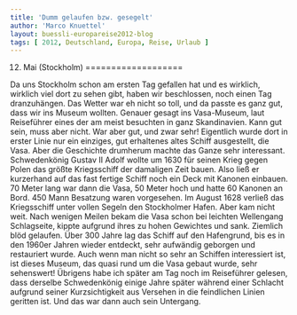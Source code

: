 ```yaml
---
title: 'Dumm gelaufen bzw. gesegelt'
author: 'Marco Knuettel'
layout: buessli-europareise2012-blog
tags: [ 2012, Deutschland, Europa, Reise, Urlaub ]
---
```

12. Mai (Stockholm)
===================

Da uns Stockholm schon am ersten Tag gefallen hat und es wirklich, wirklich viel dort zu sehen gibt, 
haben wir beschlossen, noch einen Tag dranzuhängen. Das Wetter war eh nicht so toll, und da passte es 
ganz gut, dass wir ins Museum wollten. Genauer gesagt ins Vasa-Museum, laut Reiseführer eines der am 
meist besuchten in ganz Skandinavien. Kann gut sein, muss aber nicht. War aber gut, und zwar sehr! 
Eigentlich wurde dort in erster Linie nur ein einziges, gut erhaltenes altes Schiff ausgestellt, die 
Vasa. Aber die Geschichte drumherum machte das Ganze sehr interessant. Schwedenkönig Gustav II Adolf 
wollte um 1630 für seinen Krieg gegen Polen das größte Kriegsschiff der damaligen Zeit bauen. Also ließ 
er kurzerhand auf das fast fertige Schiff noch ein Deck mit Kanonen einbauen. 70 Meter lang war dann 
die Vasa, 50 Meter hoch und hatte 60 Kanonen an Bord. 450 Mann Besatzung waren vorgesehen. Im August 
1628 verließ das Kriegsschiff unter vollen Segeln den Stockholmer Hafen. Aber kam nicht weit. Nach 
wenigen Meilen bekam die Vasa schon bei leichten Wellengang Schlagseite, kippte aufgrund ihres zu hohen 
Gewichtes und sank. Ziemlich blöd gelaufen. Über 300 Jahre lag das Schiff auf den Hafengrund, bis es in 
den 1960er Jahren wieder entdeckt, sehr aufwändig geborgen und restauriert wurde. Auch wenn man nicht so 
sehr an Schiffen interessiert ist, ist dieses Museum, das quasi rund um die Vasa gebaut wurde, sehr 
sehenswert! Übrigens habe ich später am Tag noch im Reiseführer gelesen, dass derselbe Schwedenkönig 
einige Jahre später während einer Schlacht aufgrund seiner Kurzsichtigkeit aus Versehen in die feindlichen 
Linien geritten ist. Und das war dann auch sein Untergang.
